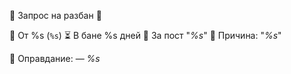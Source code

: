 🙏 Запрос на разбан 🙏

👤 От %s (`%s`)
⏳ В бане %s дней
📝 За пост "_%s_"
💬 Причина: "_%s_"

🥺 Оправдание:
— _%s_